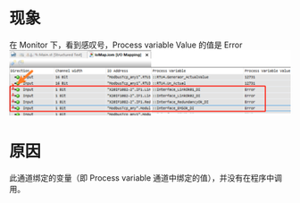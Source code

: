 # 现象
在 Monitor 下，看到感叹号，Process variable Value 的值是 Error
![](FILES/075IOmapping中在monitor下有红色感叹号/image-20230823230854503.png)

# 原因
此通道绑定的变量（即 Process variable 通道中绑定的值），并没有在程序中调用。

